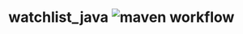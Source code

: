 # watchlist_java ![maven workflow](https://github.com/hofiorg/watchlist_java/actions/workflows/maven.yml/badge.svg)
